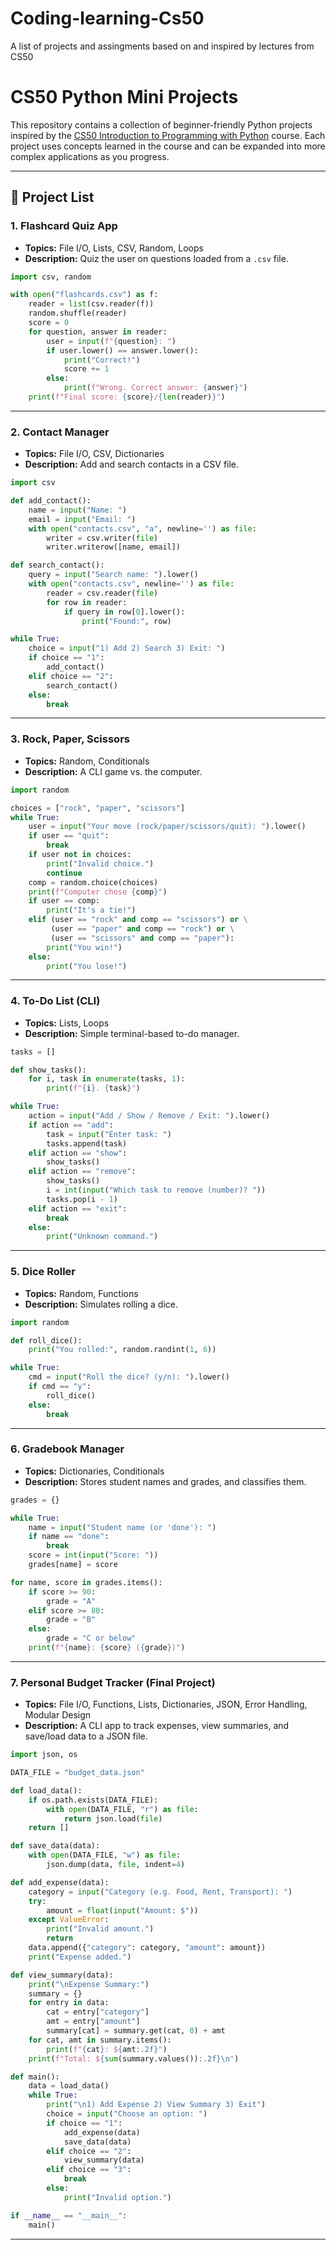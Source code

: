 # Coding-learning-Cs50
A list of projects and assingments based on and inspired by lectures from CS50
# CS50 Python Mini Projects

This repository contains a collection of beginner-friendly Python projects inspired by the [CS50 Introduction to Programming with Python](https://cs50.harvard.edu/python/2022/) course.
Each project uses concepts learned in the course and can be expanded into more complex applications as you progress.

---

## 📁 Project List

### 1. Flashcard Quiz App
- **Topics:** File I/O, Lists, CSV, Random, Loops
- **Description:** Quiz the user on questions loaded from a `.csv` file.
```python
import csv, random

with open("flashcards.csv") as f:
    reader = list(csv.reader(f))
    random.shuffle(reader)
    score = 0
    for question, answer in reader:
        user = input(f"{question}: ")
        if user.lower() == answer.lower():
            print("Correct!")
            score += 1
        else:
            print(f"Wrong. Correct answer: {answer}")
    print(f"Final score: {score}/{len(reader)}")
```

---

### 2. Contact Manager
- **Topics:** File I/O, CSV, Dictionaries
- **Description:** Add and search contacts in a CSV file.
```python
import csv

def add_contact():
    name = input("Name: ")
    email = input("Email: ")
    with open("contacts.csv", "a", newline='') as file:
        writer = csv.writer(file)
        writer.writerow([name, email])

def search_contact():
    query = input("Search name: ").lower()
    with open("contacts.csv", newline='') as file:
        reader = csv.reader(file)
        for row in reader:
            if query in row[0].lower():
                print("Found:", row)

while True:
    choice = input("1) Add 2) Search 3) Exit: ")
    if choice == "1":
        add_contact()
    elif choice == "2":
        search_contact()
    else:
        break
```

---

### 3. Rock, Paper, Scissors
- **Topics:** Random, Conditionals
- **Description:** A CLI game vs. the computer.
```python
import random

choices = ["rock", "paper", "scissors"]
while True:
    user = input("Your move (rock/paper/scissors/quit): ").lower()
    if user == "quit":
        break
    if user not in choices:
        print("Invalid choice.")
        continue
    comp = random.choice(choices)
    print(f"Computer chose {comp}")
    if user == comp:
        print("It's a tie!")
    elif (user == "rock" and comp == "scissors") or \
         (user == "paper" and comp == "rock") or \
         (user == "scissors" and comp == "paper"):
        print("You win!")
    else:
        print("You lose!")
```

---

### 4. To-Do List (CLI)
- **Topics:** Lists, Loops
- **Description:** Simple terminal-based to-do manager.
```python
tasks = []

def show_tasks():
    for i, task in enumerate(tasks, 1):
        print(f"{i}. {task}")

while True:
    action = input("Add / Show / Remove / Exit: ").lower()
    if action == "add":
        task = input("Enter task: ")
        tasks.append(task)
    elif action == "show":
        show_tasks()
    elif action == "remove":
        show_tasks()
        i = int(input("Which task to remove (number)? "))
        tasks.pop(i - 1)
    elif action == "exit":
        break
    else:
        print("Unknown command.")
```

---

### 5. Dice Roller
- **Topics:** Random, Functions
- **Description:** Simulates rolling a dice.
```python
import random

def roll_dice():
    print("You rolled:", random.randint(1, 6))

while True:
    cmd = input("Roll the dice? (y/n): ").lower()
    if cmd == "y":
        roll_dice()
    else:
        break
```

---

### 6. Gradebook Manager
- **Topics:** Dictionaries, Conditionals
- **Description:** Stores student names and grades, and classifies them.
```python
grades = {}

while True:
    name = input("Student name (or 'done'): ")
    if name == "done":
        break
    score = int(input("Score: "))
    grades[name] = score

for name, score in grades.items():
    if score >= 90:
        grade = "A"
    elif score >= 80:
        grade = "B"
    else:
        grade = "C or below"
    print(f"{name}: {score} ({grade})")
```

---

### 7. Personal Budget Tracker (Final Project)
- **Topics:** File I/O, Functions, Lists, Dictionaries, JSON, Error Handling, Modular Design
- **Description:** A CLI app to track expenses, view summaries, and save/load data to a JSON file. 

```python
import json, os

DATA_FILE = "budget_data.json"

def load_data():
    if os.path.exists(DATA_FILE):
        with open(DATA_FILE, "r") as file:
            return json.load(file)
    return []

def save_data(data):
    with open(DATA_FILE, "w") as file:
        json.dump(data, file, indent=4)

def add_expense(data):
    category = input("Category (e.g. Food, Rent, Transport): ")
    try:
        amount = float(input("Amount: $"))
    except ValueError:
        print("Invalid amount.")
        return
    data.append({"category": category, "amount": amount})
    print("Expense added.")

def view_summary(data):
    print("\nExpense Summary:")
    summary = {}
    for entry in data:
        cat = entry["category"]
        amt = entry["amount"]
        summary[cat] = summary.get(cat, 0) + amt
    for cat, amt in summary.items():
        print(f"{cat}: ${amt:.2f}")
    print(f"Total: ${sum(summary.values()):.2f}\n")

def main():
    data = load_data()
    while True:
        print("\n1) Add Expense 2) View Summary 3) Exit")
        choice = input("Choose an option: ")
        if choice == "1":
            add_expense(data)
            save_data(data)
        elif choice == "2":
            view_summary(data)
        elif choice == "3":
            break
        else:
            print("Invalid option.")

if __name__ == "__main__":
    main()
```

---

